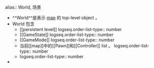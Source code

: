 alias:: World, 场景

- ^^World^^是表示 [map]([[Unreal/map]])  的 top-level object 。
- World 包含
	- [[persistent level]]
	  logseq.order-list-type:: number
	- [[GameState]]
	  logseq.order-list-type:: number
	- [[GameMode]]
	  logseq.order-list-type:: number
	- 当前[[map]]中的[[Pawn]]和[[Controller]] list 。
	  logseq.order-list-type:: number
	- logseq.order-list-type:: number
-